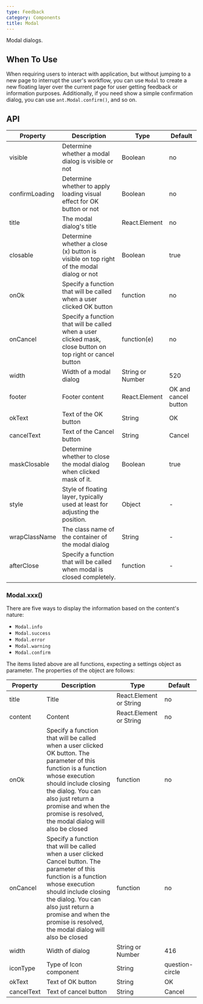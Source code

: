 ```yaml
---
type: Feedback
category: Components
title: Modal
---
```


Modal dialogs.

## When To Use

When requiring users to interact with application, but without jumping to a new page to interrupt
the user's workflow, you can use `Modal` to create a new floating layer over the current page for user
getting feedback or information purposes.
Additionally, if you need show a simple confirmation dialog, you can use `ant.Modal.confirm()`,
and so on.

## API

| Property       | Description           | Type             | Default       |
|------------|----------------|------------------|--------------|
| visible    | Determine whether a modal dialog is visible or not | Boolean | no |
| confirmLoading | Determine whether to apply loading visual effect for OK button or not  | Boolean    | no           |
| title      | The modal dialog's title          | React.Element    | no           |
| closable   | Determine whether a close (x) button is visible on top right of the modal dialog or not | Boolean    | true        |
| onOk       | Specify a function that will be called when a user clicked OK button | function | no |
| onCancel   | Specify a function that will be called when a user clicked mask, close button on top right or cancel button | function(e)  | no         |
| width      | Width of a modal dialog           | String or Number | 520           |
| footer     | Footer content       | React.Element    | OK and cancel button |
| okText     | Text of the OK button    | String           | OK       |
| cancelText | Text of the Cancel button    | String           | Cancel       |
| maskClosable | Determine whether to close the modal dialog when clicked mask of it. | Boolean   | true       |
| style | Style of floating layer, typically used at least for adjusting the position. | Object   | - |
| wrapClassName | The class name of the container of the modal dialog | String   | - |
| afterClose | Specify a function that will be called when modal is closed completely. | function | - |

### Modal.xxx()

There are five ways to display the information based on the content's nature:

- `Modal.info`
- `Modal.success`
- `Modal.error`
- `Modal.warning`
- `Modal.confirm`

The items listed above are all functions, expecting a settings object as parameter.
The properties of the object are follows:

| Property   | Description    | Type             | Default       |
|------------|----------------|------------------|---------------|
| title      | Title           | React.Element or String    | no           |
| content    | Content           | React.Element or String    | no          |
| onOk       | Specify a function that will be called when a user clicked OK button. The parameter of this function is a function whose execution should include closing the dialog. You can also just return a promise and when the promise is resolved, the modal dialog will also be closed    | function         | no           |
| onCancel   | Specify a function that will be called when a user clicked Cancel button. The parameter of this function is a function whose execution should include closing the dialog. You can also just return a promise and when the promise is resolved, the modal dialog will also be closed       | function         | no           |
| width      | Width of dialog           | String or Number | 416           |
| iconType   | Type of Icon component    | String | question-circle |
| okText     | Text of OK button    | String           | OK       |
| cancelText | Text of cancel button    | String           | Cancel       |

<style>
.code-box-demo .ant-btn {
  margin-right: 8px;
}
</style>
